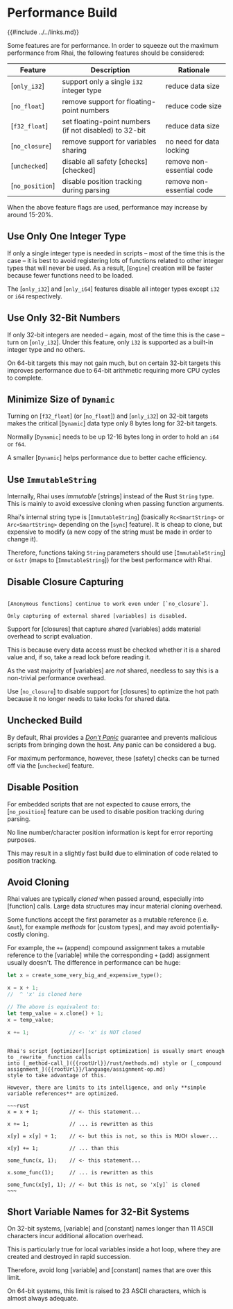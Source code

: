 Performance Build
=================

{{#include ../../links.md}}


Some features are for performance.  In order to squeeze out the maximum performance from Rhai, the
following features should be considered:

| Feature         | Description                                            | Rationale                 |
| --------------- | ------------------------------------------------------ | ------------------------- |
| [`only_i32`]    | support only a single `i32` integer type               | reduce data size          |
| [`no_float`]    | remove support for floating-point numbers              | reduce code size          |
| [`f32_float`]   | set floating-point numbers (if not disabled) to 32-bit | reduce data size          |
| [`no_closure`]  | remove support for variables sharing                   | no need for data locking  |
| [`unchecked`]   | disable all safety [checks][checked]                   | remove non-essential code |
| [`no_position`] | disable position tracking during parsing               | remove non-essential code |

When the above feature flags are used, performance may increase by around 15-20%.


Use Only One Integer Type
-------------------------

If only a single integer type is needed in scripts &ndash; most of the time this is the case &ndash;
it is best to avoid registering lots of functions related to other integer types that will never be used.
As a result, [`Engine`] creation will be faster because fewer functions need to be loaded.

The [`only_i32`] and [`only_i64`] features disable all integer types except `i32` or `i64` respectively.


Use Only 32-Bit Numbers
-----------------------

If only 32-bit integers are needed &ndash; again, most of the time this is the case &ndash; turn on [`only_i32`].
Under this feature, only `i32` is supported as a built-in integer type and no others.

On 64-bit targets this may not gain much, but on certain 32-bit targets this improves performance
due to 64-bit arithmetic requiring more CPU cycles to complete.


Minimize Size of `Dynamic`
--------------------------

Turning on [`f32_float`] (or [`no_float`]) and [`only_i32`] on 32-bit targets makes the critical
[`Dynamic`] data type only 8 bytes long for 32-bit targets.

Normally [`Dynamic`] needs to be up 12-16 bytes long in order to hold an `i64` or `f64`.

A smaller [`Dynamic`] helps performance due to better cache efficiency.


Use `ImmutableString`
---------------------

Internally, Rhai uses _immutable_ [strings] instead of the Rust `String` type.
This is mainly to avoid excessive cloning when passing function arguments.

Rhai's internal string type is [`ImmutableString`] (basically `Rc<SmartString>` or
`Arc<SmartString>` depending on the [`sync`] feature). It is cheap to clone, but expensive to modify
(a new copy of the string must be made in order to change it).

Therefore, functions taking `String` parameters should use [`ImmutableString`] or `&str`
(maps to [`ImmutableString`]) for the best performance with Rhai.


Disable Closure Capturing
-------------------------

```admonish info.side "Anonymous functions still work"

[Anonymous functions] continue to work even under [`no_closure`].

Only capturing of external shared [variables] is disabled.
```

Support for [closures] that capture _shared_ [variables] adds material overhead to script evaluation.

This is because every data access must be checked whether it is a shared value and, if so,
take a read lock before reading it.

As the vast majority of [variables] are _not_ shared, needless to say this is a non-trivial
performance overhead.

Use [`no_closure`] to disable support for [closures] to optimize the hot path because it no longer
needs to take locks for shared data.


Unchecked Build
---------------

By default, Rhai provides a [_Don't Panic_](https://en.wikipedia.org/wiki/Phrases_from_The_Hitchhiker%27s_Guide_to_the_Galaxy#Don't_Panic)
guarantee and prevents malicious scripts from bringing down the host. Any panic can be considered a bug.

For maximum performance, however, these [safety] checks can be turned off via the [`unchecked`] feature.


Disable Position
----------------

For embedded scripts that are not expected to cause errors, the [`no_position`] feature can be used
to disable position tracking during parsing.

No line number/character position information is kept for error reporting purposes.

This may result in a slightly fast build due to elimination of code related to position tracking.


Avoid Cloning
-------------

Rhai values are typically _cloned_ when passed around, especially into [function] calls.
Large data structures may incur material cloning overhead.

Some functions accept the first parameter as a mutable reference (i.e. `&mut`), for example
_methods_ for [custom types], and may avoid potentially-costly cloning.

For example, the `+=` (append) compound assignment takes a mutable reference to the [variable] while
the corresponding `+` (add) assignment usually doesn't.  The difference in performance can be huge:

```rust
let x = create_some_very_big_and_expensive_type();

x = x + 1;
//  ^ 'x' is cloned here

// The above is equivalent to:
let temp_value = x.clone() + 1;
x = temp_value;

x += 1;             // <- 'x' is NOT cloned
```

```admonish tip "Tip: Simple variable references are already optimized"

Rhai's script [optimizer][script optimization] is usually smart enough to _rewrite_ function calls
into [_method-call_]({{rootUrl}}/rust/methods.md) style or [_compound assignment_]({{rootUrl}}/language/assignment-op.md)
style to take advantage of this.

However, there are limits to its intelligence, and only **simple variable references** are optimized.

~~~rust
x = x + 1;          // <- this statement...

x += 1;             // ... is rewritten as this

x[y] = x[y] + 1;    // <- but this is not, so this is MUCH slower...

x[y] += 1;          // ... than this

some_func(x, 1);    // <- this statement...

x.some_func(1);     // ... is rewritten as this

some_func(x[y], 1); // <- but this is not, so 'x[y]` is cloned
~~~
```


Short Variable Names for 32-Bit Systems
---------------------------------------

On 32-bit systems, [variable] and [constant] names longer than 11 ASCII characters incur additional
allocation overhead.

This is particularly true for local variables inside a hot loop, where they are created and destroyed
in rapid succession.

Therefore, avoid long [variable] and [constant] names that are over this limit.

On 64-bit systems, this limit is raised to 23 ASCII characters, which is almost always adequate.
